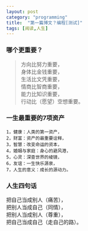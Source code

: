 ```yaml
---
layout: post
category: "programming"
title:  "第一篇博文？编程[测试]"
tags: [阅读,人生]
---
```

### 哪个更重要？

>方向比努力重要，  
>身体比金钱重要，  
>生活比文凭重要，  
>情商比智商重要，  
>能力比知识重要，  
>行动比（愿望）空想重要。 


### 一生最重要的7项资产
```
1，健康：人类的第一资产，  
2，财富：资产的最重要诠释，  
3，智慧：改变命运的资本，  
4，婚姻与家庭：身心的避风港，  
5，心灵：深查世界的棱镜，  
6，友谊：一生快乐源泉，  
7，人生的意义：成长的源动力。  
```

### 人生四句话

把自己当成别人（痛苦），  
把别人当成自己（同情），  
把别人当成别人（尊重），  
把自己当成自己（走自己的路）。